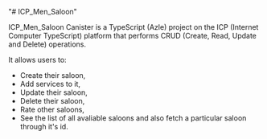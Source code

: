 "# ICP_Men_Saloon" 

ICP_Men_Saloon Canister is a TypeScript (Azle) project on the ICP (Internet Computer TypeScript) platform that performs CRUD (Create, Read, Update and Delete) operations. 

It allows users to:

- Create their saloon,
- Add services to it,
- Update their saloon,
- Delete their saloon,
- Rate other saloons,
- See the list of all avaliable saloons and also fetch a particular saloon through it's id.